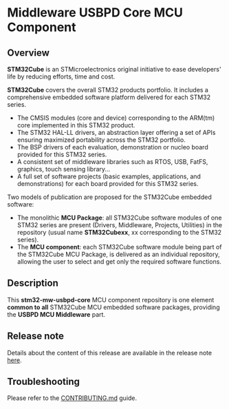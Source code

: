 # Middleware USBPD Core MCU Component

## Overview

**STM32Cube** is an STMicroelectronics original initiative to ease developers' life by reducing efforts, time and cost.

**STM32Cube** covers the overall STM32 products portfolio. It includes a comprehensive embedded software platform delivered for each STM32 series.
   * The CMSIS modules (core and device) corresponding to the ARM(tm) core implemented in this STM32 product.
   * The STM32 HAL-LL drivers, an abstraction layer offering a set of APIs ensuring maximized portability across the STM32 portfolio.
   * The BSP drivers of each evaluation, demonstration or nucleo board provided for this STM32 series.
   * A consistent set of middleware libraries such as RTOS, USB, FatFS, graphics, touch sensing library...
   * A full set of software projects (basic examples, applications, and demonstrations) for each board provided for this STM32 series.

Two models of publication are proposed for the STM32Cube embedded software:
   * The monolithic **MCU Package**: all STM32Cube software modules of one STM32 series are present (Drivers, Middleware, Projects, Utilities) in the repository (usual name **STM32Cubexx**, xx corresponding to the STM32 series).
   * The **MCU component**: each STM32Cube software module being part of the STM32Cube MCU Package, is delivered as an individual repository, allowing the user to select and get only the required software functions.

## Description

This **stm32-mw-usbpd-core** MCU component repository is one element **common to all** STM32Cube MCU embedded software packages, providing the **USBPD MCU Middleware** part.

## Release note

Details about the content of this release are available in the release note [here](https://htmlpreview.github.io/?https://github.com/STMicroelectronics/x-cube-tcpp/blob/main/Middlewares/ST/STM32_USBPD_Library/Core/Release_Notes.html).

## Troubleshooting

Please refer to the [CONTRIBUTING.md](CONTRIBUTING.md) guide.
